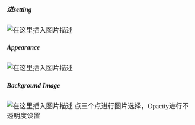 

<font size = 4 face = "黑体">

##### 进setting
![在这里插入图片描述](https://img-blog.csdnimg.cn/20210127104036462.png?x-oss-process=image/watermark,type_ZmFuZ3poZW5naGVpdGk,shadow_10,text_aHR0cHM6Ly9ibG9nLmNzZG4ubmV0L3FxXzQzODA4NzAw,size_16,color_FFFFFF,t_70)
##### Appearance
![在这里插入图片描述](https://img-blog.csdnimg.cn/2021012710413222.png?x-oss-process=image/watermark,type_ZmFuZ3poZW5naGVpdGk,shadow_10,text_aHR0cHM6Ly9ibG9nLmNzZG4ubmV0L3FxXzQzODA4NzAw,size_16,color_FFFFFF,t_70)

##### Background Image
![在这里插入图片描述](https://img-blog.csdnimg.cn/20210127104252247.png?x-oss-process=image/watermark,type_ZmFuZ3poZW5naGVpdGk,shadow_10,text_aHR0cHM6Ly9ibG9nLmNzZG4ubmV0L3FxXzQzODA4NzAw,size_16,color_FFFFFF,t_70)
点三个点进行图片选择，Opacity进行不透明度设置


</font>

